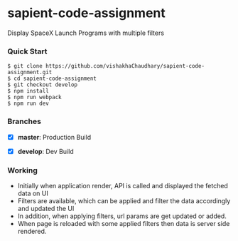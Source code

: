 # sapient-code-assignment

Display SpaceX Launch Programs with multiple filters


### Quick Start

```shell
$ git clone https://github.com/vishakhaChaudhary/sapient-code-assignment.git
$ cd sapient-code-assignment
$ git checkout develop
$ npm install
$ npm run webpack
$ npm run dev
```


### Branches

- [x] **master**: Production Build
- [x] **develop**: Dev Build


### Working

* Initially when application render, API is called and displayed the fetched data on UI
* Filters are available, which can be applied and filter the data accordingly and updated the UI
* In addition, when applying filters, url params are get updated or added.
* When page is reloaded with some applied filters then data is server side rendered.
